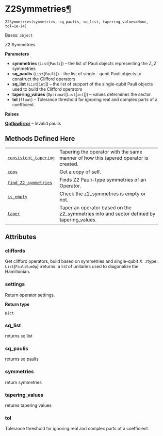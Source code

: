 # Z2Symmetries[¶](#z2symmetries "Permalink to this headline")

<span id="undefined" />

`Z2Symmetries(symmetries, sq_paulis, sq_list, tapering_values=None, tol=1e-14)`

Bases: `object`

Z2 Symmetries

**Parameters**

*   **symmetries** (`List`\[`Pauli`]) – the list of Pauli objects representing the Z\_2 symmetries
*   **sq\_paulis** (`List`\[`Pauli`]) – the list of single - qubit Pauli objects to construct the Clifford operators
*   **sq\_list** (`List`\[`int`]) – the list of support of the single-qubit Pauli objects used to build the Clifford operators
*   **tapering\_values** (`Optional`\[`List`\[`int`]]) – values determines the sector.
*   **tol** (`float`) – Tolerance threshold for ignoring real and complex parts of a coefficient.

**Raises**

[**OpflowError**](qiskit.opflow.OpflowError#qiskit.opflow.OpflowError "qiskit.opflow.OpflowError") – Invalid paulis

## Methods Defined Here

|                                                                                                                                                                                                                   |                                                                                            |
| ----------------------------------------------------------------------------------------------------------------------------------------------------------------------------------------------------------------- | ------------------------------------------------------------------------------------------ |
| [`consistent_tapering`](qiskit.opflow.primitive_ops.Z2Symmetries.consistent_tapering#qiskit.opflow.primitive_ops.Z2Symmetries.consistent_tapering "qiskit.opflow.primitive_ops.Z2Symmetries.consistent_tapering") | Tapering the operator with the same manner of how this tapered operator is created.        |
| [`copy`](qiskit.opflow.primitive_ops.Z2Symmetries.copy#qiskit.opflow.primitive_ops.Z2Symmetries.copy "qiskit.opflow.primitive_ops.Z2Symmetries.copy")                                                             | Get a copy of self.                                                                        |
| [`find_Z2_symmetries`](qiskit.opflow.primitive_ops.Z2Symmetries.find_Z2_symmetries#qiskit.opflow.primitive_ops.Z2Symmetries.find_Z2_symmetries "qiskit.opflow.primitive_ops.Z2Symmetries.find_Z2_symmetries")     | Finds Z2 Pauli-type symmetries of an Operator.                                             |
| [`is_empty`](qiskit.opflow.primitive_ops.Z2Symmetries.is_empty#qiskit.opflow.primitive_ops.Z2Symmetries.is_empty "qiskit.opflow.primitive_ops.Z2Symmetries.is_empty")                                             | Check the z2\_symmetries is empty or not.                                                  |
| [`taper`](qiskit.opflow.primitive_ops.Z2Symmetries.taper#qiskit.opflow.primitive_ops.Z2Symmetries.taper "qiskit.opflow.primitive_ops.Z2Symmetries.taper")                                                         | Taper an operator based on the z2\_symmetries info and sector defined by tapering\_values. |

## Attributes

<span id="undefined" />

### cliffords

Get clifford operators, build based on symmetries and single-qubit X. :rtype: `List`\[`PauliSumOp`] :returns: a list of unitaries used to diagonalize the Hamiltonian.

<span id="undefined" />

### settings

Return operator settings.

**Return type**

`Dict`

<span id="undefined" />

### sq\_list

returns sq list

<span id="undefined" />

### sq\_paulis

returns sq paulis

<span id="undefined" />

### symmetries

return symmetries

<span id="undefined" />

### tapering\_values

returns tapering values

<span id="undefined" />

### tol

Tolerance threshold for ignoring real and complex parts of a coefficient.
